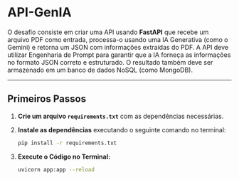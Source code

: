 # API-GenIA

O desafio consiste em criar uma API usando **FastAPI** que recebe um arquivo PDF como entrada, processa-o usando uma IA Generativa (como o Gemini) e retorna um JSON com informações extraídas do PDF. A API deve utilizar Engenharia de Prompt para garantir que a IA forneça as informações no formato JSON correto e estruturado. O resultado também deve ser armazenado em um banco de dados NoSQL (como MongoDB).

---

## Primeiros Passos

1. **Crie um arquivo `requirements.txt`** com as dependências necessárias.
   
2. **Instale as dependências** executando o seguinte comando no terminal:
   ```bash
   pip install -r requirements.txt

3. **Execute o Código no Terminal:**
   ```bash
   uvicorn app:app --reload 
